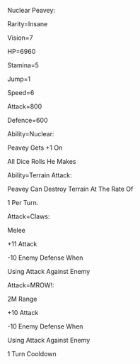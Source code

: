 Nuclear Peavey:

Rarity=Insane

Vision=7

HP=6960

Stamina=5

Jump=1

Speed=6

Attack=800

Defence=600

Ability=Nuclear:

Peavey Gets +1 On

All Dice Rolls He Makes

Ability=Terrain Attack:

Peavey Can Destroy Terrain At The Rate Of

1 Per Turn.

Attack=Claws:

Melee

+11 Attack

-10 Enemy Defense When

Using Attack Against Enemy

Attack=MROW!:

2M Range

+10 Attack

-10 Enemy Defense When

Using Attack Against Enemy

1 Turn Cooldown
